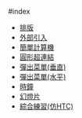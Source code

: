 #index
* <a href="https://huayangfu.github.io/web_front_end/div+css%E6%8E%92%E7%89%88.html">排版</a>
* <a href="https://huayangfu.github.io/web_front_end/webtest/test2.html">外部引入</a>
* <a href="https://huayangfu.github.io/web_front_end/%E7%B0%A1%E5%96%AE%E8%A8%88%E7%AE%97.html">簡單計算機</a>
* <a href="https://huayangfu.github.io/web_front_end/ball-link.html">圓形超連結</a>
* <a href="https://huayangfu.github.io/web_front_end/%E5%BD%88%E5%87%BA%E8%8F%9C%E5%96%AE(%E5%9E%82%E7%9B%B4).html">彈出菜單(垂直)</a>
* <a href="https://huayangfu.github.io/web_front_end/彈出菜單(水平).html">彈出菜單(水平)</a>
* <a href="https://huayangfu.github.io/web_front_end/Date.html">時鐘</a>
* <a href="https://huayangfu.github.io/web_front_end/AutoChangeImage/autoChangeImage.html">幻燈片</a>
* <a href="https://huayangfu.github.io/web_front_end/HTC/HTC.html">綜合練習(仿HTC)</a>
